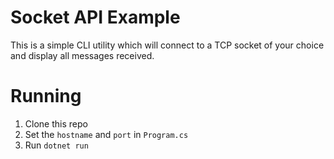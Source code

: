 # Socket API Example
This is a simple CLI utility which will connect to a TCP socket of your choice and display all messages received.

# Running
1) Clone this repo
2) Set the `hostname` and `port` in `Program.cs`
3) Run `dotnet run`
